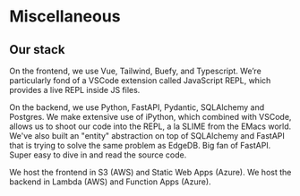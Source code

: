 # Miscellaneous
## Our stack

On the frontend, we use Vue, Tailwind, Buefy, and Typescript. We’re particularly fond of a VSCode extension called JavaScript REPL, which provides a live REPL inside JS files.

On the backend, we use Python, FastAPI, Pydantic, SQLAlchemy and Postgres. We make extensive use of iPython, which combined with VSCode, allows us to shoot our code into the REPL, a la SLIME from the EMacs world. We've also built an "entity" abstraction on top of SQLAlchemy and FastAPI that is trying to solve the same problem as EdgeDB. Big fan of FastAPI. Super easy to dive in and read the source code. 

We host the frontend in S3 (AWS) and Static Web Apps (Azure). We host the backend in Lambda (AWS) and Function Apps (Azure).
